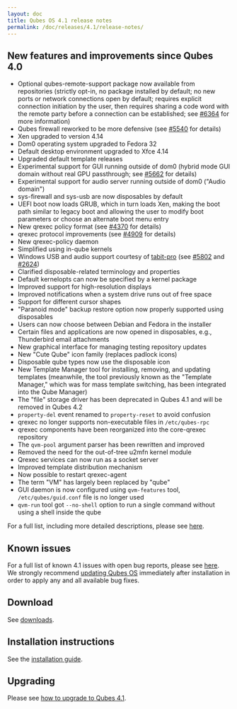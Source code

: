 ```yaml
---
layout: doc
title: Qubes OS 4.1 release notes
permalink: /doc/releases/4.1/release-notes/
---
```


## New features and improvements since Qubes 4.0

- Optional qubes-remote-support package now available from repositories
  (strictly opt-in, no package installed by default; no new ports or network
  connections open by default; requires explicit connection initiation by the
  user, then requires sharing a code word with the remote party before a
  connection can be established; see
  [#6364](https://github.com/QubesOS/qubes-issues/issues/6364) for more
  information)
- Qubes firewall reworked to be more defensive (see
  [#5540](https://github.com/QubesOS/qubes-issues/issues/5540) for details)
- Xen upgraded to version 4.14
- Dom0 operating system upgraded to Fedora 32
- Default desktop environment upgraded to Xfce 4.14
- Upgraded default template releases
- Experimental support for GUI running outside of dom0 (hybrid mode GUI domain
  without real GPU passthrough; see
  [#5662](https://github.com/QubesOS/qubes-issues/issues/5662) for details)
- Experimental support for audio server running outside of dom0 ("Audio domain")
- sys-firewall and sys-usb are now disposables by default
- UEFI boot now loads GRUB, which in turn loads Xen, making the boot path
  similar to legacy boot and allowing the user to modify boot parameters or
  choose an alternate boot menu entry
- New qrexec policy format (see
  [#4370](https://github.com/QubesOS/qubes-issues/issues/4370) for details)
- qrexec protocol improvements (see
  [#4909](https://github.com/QubesOS/qubes-issues/issues/4909) for details)
- New qrexec-policy daemon
- Simplified using in-qube kernels
- Windows USB and audio support courtesy of
  [tabit-pro](https://github.com/tabit-pro) (see
  [#5802](https://github.com/QubesOS/qubes-issues/issues/5802) and
  [#2624](https://github.com/QubesOS/qubes-issues/issues/2624))
- Clarified disposable-related terminology and properties
- Default kernelopts can now be specified by a kernel package
- Improved support for high-resolution displays
- Improved notifications when a system drive runs out of free space
- Support for different cursor shapes
- "Paranoid mode" backup restore option now properly supported using
  disposables
- Users can now choose between Debian and Fedora in the installer
- Certain files and applications are now opened in disposables, e.g.,
  Thunderbird email attachments
- New graphical interface for managing testing repository updates
- New "Cute Qube" icon family (replaces padlock icons)
- Disposable qube types now use the disposable icon
- New Template Manager tool for installing, removing, and updating templates
  (meanwhile, the tool previously known as the "Template Manager," which was
  for mass template switching, has been integrated into the Qube Manager)
- The "file" storage driver has been deprecated in Qubes 4.1 and will be
  removed in Qubes 4.2
- `property-del` event renamed to `property-reset` to avoid confusion
- qrexec no longer supports non-executable files in `/etc/qubes-rpc`
- qrexec components have been reorganized into the core-qrexec repository
- The `qvm-pool` argument parser has been rewritten and improved
- Removed the need for the out-of-tree u2mfn kernel module
- Qrexec services can now run as a socket server
- Improved template distribution mechanism
- Now possible to restart qrexec-agent
- The term "VM" has largely been replaced by "qube"
- GUI daemon is now configured using `qvm-features` tool,
  `/etc/qubes/guid.conf` file is no longer used
- `qvm-run` tool got `--no-shell` option to run a single command without using
  a shell inside the qube

For a full list, including more detailed descriptions, please see
[here](https://github.com/QubesOS/qubes-issues/issues?q=is%3Aissue+sort%3Aupdated-desc+milestone%3A%22Release+4.1%22+label%3A%22release+notes%22+is%3Aclosed).

## Known issues

For a full list of known 4.1 issues with open bug reports, please see
[here](https://github.com/QubesOS/qubes-issues/issues?q=is%3Aopen+is%3Aissue+milestone%3A%22Release+4.1%22+label%3A%22T%3A+bug%22).
We strongly recommend [updating Qubes OS](/doc/how-to-update/) immediately
after installation in order to apply any and all available bug fixes.

## Download

See [downloads](/downloads/).

## Installation instructions

See the [installation guide](/doc/installation-guide/).

## Upgrading

Please see [how to upgrade to Qubes 4.1](/doc/upgrade/4.1/).
